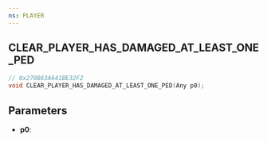 ```yaml
---
ns: PLAYER
---
```

## CLEAR_PLAYER_HAS_DAMAGED_AT_LEAST_ONE_PED

```c
// 0x270B63A641BE32F2
void CLEAR_PLAYER_HAS_DAMAGED_AT_LEAST_ONE_PED(Any p0);
```

## Parameters
* **p0**:
